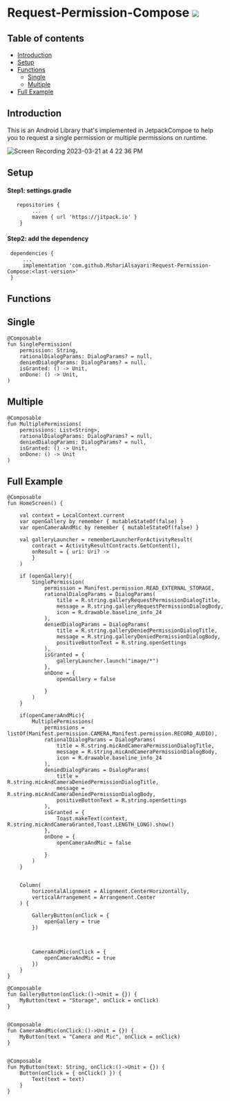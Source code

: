 # Request-Permission-Compose [![](https://jitpack.io/v/MshariAlsayari/Request-Permission-Compose.svg)](https://jitpack.io/#MshariAlsayari/Request-Permission-Compose)


## Table of contents
- [Introduction](#introduction)
- [Setup](#setup)
- [Functions](#functions)
   - [Single](#single)
   - [Multiple](#multiple)
- [Full Example](#fullExample)

   
## Introduction
This is an Android Library that's implemented in JetpackCompoe to help you to request a single permission or multiple permissions on runtime.

![Screen Recording 2023-03-21 at 4 22 36 PM](https://user-images.githubusercontent.com/32165999/226619726-578e88f5-a822-404b-856c-3044ff3970d2.gif)


## Setup
#### Step1: settings.gradle

```
   repositories {
        ...
        maven { url 'https://jitpack.io' }
    }
```

#### Step2: add the dependency 

```
 dependencies {
     ...
     implementation 'com.github.MshariAlsayari:Request-Permission-Compose:<last-version>'
 }
```

## Functions


## Single

```
@Composable
fun SinglePermission(
    permission: String,
    rationalDialogParams: DialogParams? = null,
    deniedDialogParams: DialogParams? = null,
    isGranted: () -> Unit,
    onDone: () -> Unit,
)
```


## Multiple
```
@Composable
fun MultiplePermissions(
    permissions: List<String>,
    rationalDialogParams: DialogParams? = null,
    deniedDialogParams: DialogParams? = null,
    isGranted: () -> Unit,
    onDone: () -> Unit
)
```


## Full Example

```
@Composable
fun HomeScreen() {

    val context = LocalContext.current
    var openGallery by remember { mutableStateOf(false) }
    var openCameraAndMic by remember { mutableStateOf(false) }

    val galleryLauncher = rememberLauncherForActivityResult(
        contract = ActivityResultContracts.GetContent(),
        onResult = { uri: Uri? ->
        }
    )

    if (openGallery){
        SinglePermission(
            permission = Manifest.permission.READ_EXTERNAL_STORAGE,
            rationalDialogParams = DialogParams(
                title = R.string.galleryRequestPermissionDialogTitle,
                message = R.string.galleryRequestPermissionDialogBody,
                icon = R.drawable.baseline_info_24
            ),
            deniedDialogParams = DialogParams(
                title = R.string.galleryDeniedPermissionDialogTitle,
                message = R.string.galleryDeniedPermissionDialogBody,
                positiveButtonText = R.string.openSettings
            ),
            isGranted = {
                galleryLauncher.launch("image/*")
            },
            onDone = {
                openGallery = false

            }
        )
    }

    if(openCameraAndMic){
        MultiplePermissions(
            permissions = listOf(Manifest.permission.CAMERA,Manifest.permission.RECORD_AUDIO),
            rationalDialogParams = DialogParams(
                title = R.string.micAndCameraPermissionDialogTitle,
                message = R.string.micAndCameraPermissionDialogBody,
                icon = R.drawable.baseline_info_24
            ),
            deniedDialogParams = DialogParams(
                title = R.string.micAndCameraDeniedPermissionDialogTitle,
                message = R.string.micAndCameraDeniedPermissionDialogBody,
                positiveButtonText = R.string.openSettings
            ),
            isGranted = {
                Toast.makeText(context, R.string.micAndCameraGranted,Toast.LENGTH_LONG).show()
            },
            onDone = {
                openCameraAndMic = false

            }
        )
    }


    Column(
        horizontalAlignment = Alignment.CenterHorizontally,
        verticalArrangement = Arrangement.Center
    ) {

        GalleryButton(onClick = {
            openGallery = true
        })



        CameraAndMic(onClick = {
            openCameraAndMic = true
        })
    }
}

@Composable
fun GalleryButton(onClick:()->Unit = {}) {
    MyButton(text = "Storage", onClick = onClick)
}


@Composable
fun CameraAndMic(onClick:()->Unit = {}) {
    MyButton(text = "Camera and Mic", onClick = onClick)
}


@Composable
fun MyButton(text: String, onClick:()->Unit = {}) {
    Button(onClick = { onClick() }) {
        Text(text = text)
    }
}
```

